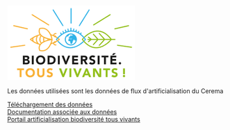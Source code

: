 ![](files/logo.png)

Les données utilisées sont les données de flux d'artificialisation du Cerema

[Téléchargement des données](https://cerema.app.box.com/v/pnb-action7-indicateurs-ff)  
[Documentation associée aux données](https://artificialisation.biodiversitetousvivants.fr/sites/artificialisation/files/fichiers/2020/03/description%20indicateurs.pdf)  
[Portail artificialisation biodiversité tous vivants](https://artificialisation.biodiversitetousvivants.fr/)
